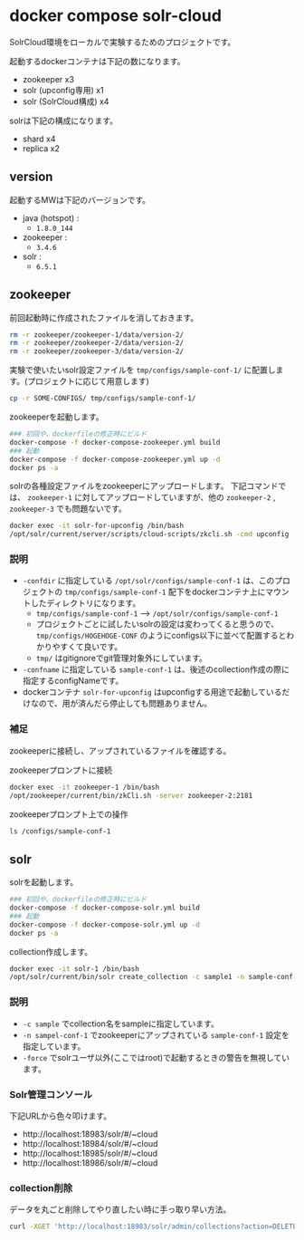 
# docker compose solr-cloud

SolrCloud環境をローカルで実験するためのプロジェクトです。

起動するdockerコンテナは下記の数になります。
* zookeeper x3
* solr (upconfig専用) x1
* solr (SolrCloud構成) x4

solrは下記の構成になります。
* shard x4
* replica x2

## version

起動するMWは下記のバージョンです。

- java (hotspot) :
    - `1.8.0_144`
- zookeeper :
    - `3.4.6`
- solr :
    - `6.5.1`

## zookeeper

前回起動時に作成されたファイルを消しておきます。

```bash
rm -r zookeeper/zookeeper-1/data/version-2/
rm -r zookeeper/zookeeper-2/data/version-2/
rm -r zookeeper/zookeeper-3/data/version-2/
```

実験で使いたいsolr設定ファイルを `tmp/configs/sample-conf-1/` に配置します。(プロジェクトに応じて用意します)
```bash
cp -r SOME-CONFIGS/ tmp/configs/sample-conf-1/
```

zookeeperを起動します。

```bash
### 初回や、dockerfileの修正時にビルド
docker-compose -f docker-compose-zookeeper.yml build
### 起動
docker-compose -f docker-compose-zookeeper.yml up -d
docker ps -a
```

solrの各種設定ファイルをzookeeperにアップロードします。
下記コマンドでは、 `zookeeper-1` に対してアップロードしていますが、他の `zookeeper-2` , `zookeeper-3` でも問題ないです。

```bash
docker exec -it solr-for-upconfig /bin/bash
/opt/solr/current/server/scripts/cloud-scripts/zkcli.sh -cmd upconfig -zkhost zookeeper-1:2181 -confdir /opt/solr/configs/sample-conf-1 -confname sample-conf-1
```

### 説明

* `-confdir` に指定している `/opt/solr/configs/sample-conf-1` は、このプロジェクトの `tmp/configs/sample-conf-1` 配下をdockerコンテナ上にマウントしたディレクトリになります。
    * `tmp/configs/sample-conf-1` --> `/opt/solr/configs/sample-conf-1`
    * プロジェクトごとに試したいsolrの設定は変わってくると思うので、 `tmp/configs/HOGEHOGE-CONF` のようにconfigs以下に並べて配置するとわかりやすくて良いです。
    * `tmp/` はgitignoreでgit管理対象外にしています。
* `-confname` に指定している `sample-conf-1` は、後述のcollection作成の際に指定するconfigNameです。
* dockerコンテナ `solr-for-upconfig` はupconfigする用途で起動しているだけなので、用が済んだら停止しても問題ありません。

### 補足

zookeeperに接続し、アップされているファイルを確認する。

zookeeperプロンプトに接続

```bash
docker exec -it zookeeper-1 /bin/bash
/opt/zookeeper/current/bin/zkCli.sh -server zookeeper-2:2181
```

zookeeperプロンプト上での操作

```bash
ls /configs/sample-conf-1
```

## solr

solrを起動します。

```bash
### 初回や、dockerfileの修正時にビルド
docker-compose -f docker-compose-solr.yml build
### 起動
docker-compose -f docker-compose-solr.yml up -d
docker ps -a
```

collection作成します。

```bash
docker exec -it solr-1 /bin/bash
/opt/solr/current/bin/solr create_collection -c sample1 -n sample-conf-1 -shards 4 -replicationFactor 2 -p 8983 -force
```

### 説明

* `-c sample` でcollection名をsampleに指定しています。
* `-n sampel-conf-1` でzookeeperにアップされている `sample-conf-1` 設定を指定しています。
* `-force` でsolrユーザ以外(ここではroot)で起動するときの警告を無視しています。

### Solr管理コンソール

下記URLから色々叩けます。

* http://localhost:18983/solr/#/~cloud
* http://localhost:18984/solr/#/~cloud
* http://localhost:18985/solr/#/~cloud
* http://localhost:18986/solr/#/~cloud

### collection削除

データを丸ごと削除してやり直したい時に手っ取り早い方法。

```bash
curl -XGET 'http://localhost:18983/solr/admin/collections?action=DELETE&name=sample'
```

